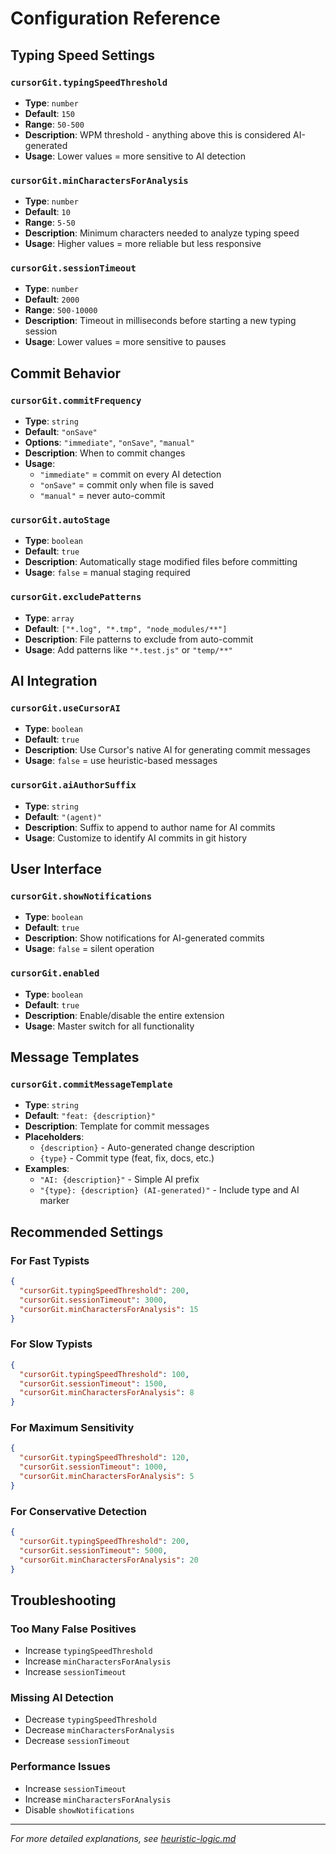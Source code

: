 # Configuration Reference

## Typing Speed Settings

### `cursorGit.typingSpeedThreshold`
- **Type**: `number`
- **Default**: `150`
- **Range**: `50-500`
- **Description**: WPM threshold - anything above this is considered AI-generated
- **Usage**: Lower values = more sensitive to AI detection

### `cursorGit.minCharactersForAnalysis`
- **Type**: `number`
- **Default**: `10`
- **Range**: `5-50`
- **Description**: Minimum characters needed to analyze typing speed
- **Usage**: Higher values = more reliable but less responsive

### `cursorGit.sessionTimeout`
- **Type**: `number`
- **Default**: `2000`
- **Range**: `500-10000`
- **Description**: Timeout in milliseconds before starting a new typing session
- **Usage**: Lower values = more sensitive to pauses

## Commit Behavior

### `cursorGit.commitFrequency`
- **Type**: `string`
- **Default**: `"onSave"`
- **Options**: `"immediate"`, `"onSave"`, `"manual"`
- **Description**: When to commit changes
- **Usage**: 
  - `"immediate"` = commit on every AI detection
  - `"onSave"` = commit only when file is saved
  - `"manual"` = never auto-commit

### `cursorGit.autoStage`
- **Type**: `boolean`
- **Default**: `true`
- **Description**: Automatically stage modified files before committing
- **Usage**: `false` = manual staging required

### `cursorGit.excludePatterns`
- **Type**: `array`
- **Default**: `["*.log", "*.tmp", "node_modules/**"]`
- **Description**: File patterns to exclude from auto-commit
- **Usage**: Add patterns like `"*.test.js"` or `"temp/**"`

## AI Integration

### `cursorGit.useCursorAI`
- **Type**: `boolean`
- **Default**: `true`
- **Description**: Use Cursor's native AI for generating commit messages
- **Usage**: `false` = use heuristic-based messages

### `cursorGit.aiAuthorSuffix`
- **Type**: `string`
- **Default**: `"(agent)"`
- **Description**: Suffix to append to author name for AI commits
- **Usage**: Customize to identify AI commits in git history

## User Interface

### `cursorGit.showNotifications`
- **Type**: `boolean`
- **Default**: `true`
- **Description**: Show notifications for AI-generated commits
- **Usage**: `false` = silent operation

### `cursorGit.enabled`
- **Type**: `boolean`
- **Default**: `true`
- **Description**: Enable/disable the entire extension
- **Usage**: Master switch for all functionality

## Message Templates

### `cursorGit.commitMessageTemplate`
- **Type**: `string`
- **Default**: `"feat: {description}"`
- **Description**: Template for commit messages
- **Placeholders**:
  - `{description}` - Auto-generated change description
  - `{type}` - Commit type (feat, fix, docs, etc.)
- **Examples**:
  - `"AI: {description}"` - Simple AI prefix
  - `"{type}: {description} (AI-generated)"` - Include type and AI marker

## Recommended Settings

### For Fast Typists
```json
{
  "cursorGit.typingSpeedThreshold": 200,
  "cursorGit.sessionTimeout": 3000,
  "cursorGit.minCharactersForAnalysis": 15
}
```

### For Slow Typists
```json
{
  "cursorGit.typingSpeedThreshold": 100,
  "cursorGit.sessionTimeout": 1500,
  "cursorGit.minCharactersForAnalysis": 8
}
```

### For Maximum Sensitivity
```json
{
  "cursorGit.typingSpeedThreshold": 120,
  "cursorGit.sessionTimeout": 1000,
  "cursorGit.minCharactersForAnalysis": 5
}
```

### For Conservative Detection
```json
{
  "cursorGit.typingSpeedThreshold": 200,
  "cursorGit.sessionTimeout": 5000,
  "cursorGit.minCharactersForAnalysis": 20
}
```

## Troubleshooting

### Too Many False Positives
- Increase `typingSpeedThreshold`
- Increase `minCharactersForAnalysis`
- Increase `sessionTimeout`

### Missing AI Detection
- Decrease `typingSpeedThreshold`
- Decrease `minCharactersForAnalysis`
- Decrease `sessionTimeout`

### Performance Issues
- Increase `sessionTimeout`
- Increase `minCharactersForAnalysis`
- Disable `showNotifications`

---

*For more detailed explanations, see [heuristic-logic.md](./heuristic-logic.md)*

